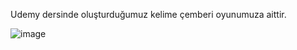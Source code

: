 Udemy dersinde oluşturduğumuz kelime çemberi oyunumuza aittir.

![image](https://user-images.githubusercontent.com/48732347/213158113-851a9244-4f84-45c1-a069-073fa827321e.png)
